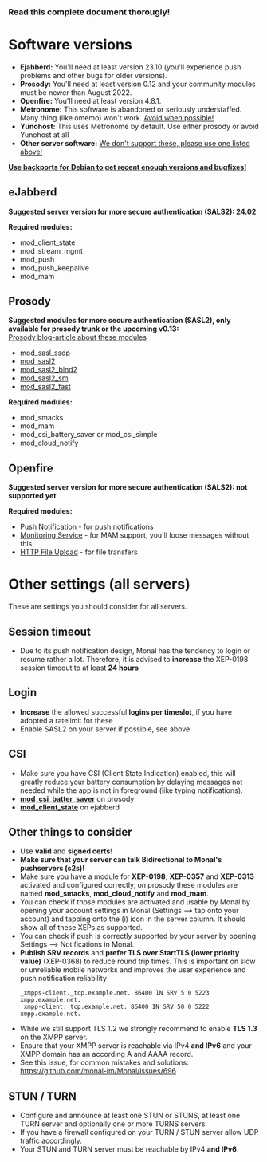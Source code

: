 ### Read this complete document thorougly!

# Software versions
<ul>
<li><b>Ejabberd:</b> You'll need at least version 23.10 (you'll experience push problems and other bugs for older versions).</li>
<li><b>Prosody:</b> You'll need at least version 0.12 and your community modules must be newer than August 2022.</li>
<li><b>Openfire:</b> You'll need at least version 4.8.1.</li>
<li><b>Metronome:</b> This software is abandoned or seriously understaffed. Many thing (like omemo) won't work. <u>Avoid when possible!</u></li>
<li><b>Yunohost:</b> This uses Metronome by default. Use either prosody or avoid Yunohost at all</li>
<li><b>Other server software:</b> <u>We don't support these, please use one listed above!</u></li>
</ul>
<b><u>Use backports for Debian to get recent enough versions and bugfixes!</u></b>

## eJabberd
**Suggested server version for more secure authentication (SALS2): 24.02**

**Required modules:**
* mod_client_state
* mod_stream_mgmt
* mod_push
* mod_push_keepalive
* mod_mam

## Prosody
**Suggested modules for more secure authentication (SASL2), only available for prosody trunk or the upcoming v0.13:**  
[Prosody blog-article about these modules](https://blog.prosody.im/fast-auth/)
* [mod_sasl_ssdp](https://modules.prosody.im/mod_sasl_ssdp.html)
* [mod_sasl2](https://modules.prosody.im/mod_sasl2)
* [mod_sasl2_bind2](https://modules.prosody.im/mod_sasl2_bind2)
* [mod_sasl2_sm](https://modules.prosody.im/mod_sasl2_sm)
* [mod_sasl2_fast](https://modules.prosody.im/mod_sasl2_fast)

**Required modules:**
* mod_smacks
* mod_mam
* mod_csi_battery_saver or mod_csi_simple
* mod_cloud_notify

## Openfire
**Suggested server version for more secure authentication (SALS2): not supported yet**

**Required modules:**
* [Push Notification](https://www.igniterealtime.org/projects/openfire/plugin-archive.jsp?plugin=pushnotification) - for push notifications
* [Monitoring Service](https://www.igniterealtime.org/projects/openfire/plugin-archive.jsp?plugin=monitoring) - for MAM support, you'll loose messages without this
* [HTTP File Upload](https://www.igniterealtime.org/projects/openfire/plugin-archive.jsp?plugin=httpfileupload) - for file transfers

# Other settings (all servers)
These are settings you should consider for all servers.

## Session timeout
- Due to its push notification design, Monal has the tendency to login or resume rather a lot.
  Therefore, it is advised to **increase** the XEP-0198 session timeout to at least **24 hours**

## Login
- **Increase** the allowed successful **logins per timeslot**, if you have adopted a ratelimit for these
- Enable SASL2 on your server if possible, see above

## CSI
- Make sure you have CSI (Client State Indication) enabled, this will greatly reduce your battery consumption by delaying messages not needed while the app is not in foreground (like typing notifications).
- **[mod_csi_batter_saver](https://modules.prosody.im/mod_csi_battery_saver.html)** on prosody
- **[mod_client_state](https://docs.ejabberd.im/admin/configuration/modules/#mod-client-state)** on ejabberd

## Other things to consider
- Use **valid** and **signed certs**!
- **Make sure that your server can talk Bidirectional to Monal's pushservers (s2s)!**
- Make sure you have a module for **XEP-0198**, **XEP-0357** and **XEP-0313** activated and configured correctly, on prosody these modules are named **mod_smacks**, **mod_cloud_notify** and **mod_mam**.
- You can check if those modules are activated and usable by Monal by opening your account settings in Monal (Settings --> tap onto your account) and tapping onto the (i) icon in the server column.
  It should show all of these XEPs as supported.
- You can check if push is correctly supported by your server by opening Settings --> Notifications in Monal.
- **Publish SRV records** and **prefer TLS over StartTLS (lower priority value)** (XEP-0368) to reduce round trip times.
  This is important on slow or unreliable mobile networks and improves the user experience and push notification reliability
    ```dns
    _xmpps-client._tcp.example.net. 86400 IN SRV 5 0 5223 xmpp.example.net.
    _xmpp-client._tcp.example.net. 86400 IN SRV 50 0 5222 xmpp.example.net.
    ```
- While we still support TLS 1.2 we strongly recommend to enable **TLS 1.3** on the XMPP server.
- Ensure that your XMPP server is reachable via IPv4 **and IPv6** and your XMPP domain has an according A and AAAA record.
- See this issue, for common mistakes and solutions: https://github.com/monal-im/Monal/issues/696

## STUN / TURN
- Configure and announce at least one STUN or STUNS, at least one TURN server and optionally one or more TURNS servers.
- If you have a firewall configured on your TURN / STUN server allow UDP traffic accordingly.
- Your STUN and TURN server must be reachable by IPv4 **and IPv6**.